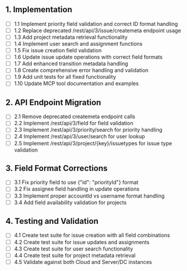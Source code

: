 ## 1. Implementation
- [ ] 1.1 Implement priority field validation and correct ID format handling
- [ ] 1.2 Replace deprecated /rest/api/3/issue/createmeta endpoint usage
- [ ] 1.3 Add project metadata retrieval functionality
- [ ] 1.4 Implement user search and assignment functions
- [ ] 1.5 Fix issue creation field validation
- [ ] 1.6 Update issue update operations with correct field formats
- [ ] 1.7 Add enhanced transition metadata handling
- [ ] 1.8 Create comprehensive error handling and validation
- [ ] 1.9 Add unit tests for all fixed functionality
- [ ] 1.10 Update MCP tool documentation and examples

## 2. API Endpoint Migration
- [ ] 2.1 Remove deprecated createmeta endpoint calls
- [ ] 2.2 Implement /rest/api/3/field for field validation
- [ ] 2.3 Implement /rest/api/3/priority/search for priority handling
- [ ] 2.4 Implement /rest/api/3/user/search for user lookup
- [ ] 2.5 Implement /rest/api/3/project/{key}/issuetypes for issue type validation

## 3. Field Format Corrections
- [ ] 3.1 Fix priority field to use {"id": "priorityId"} format
- [ ] 3.2 Fix assignee field handling in update operations
- [ ] 3.3 Implement proper accountId vs username format handling
- [ ] 3.4 Add field availability validation for projects

## 4. Testing and Validation
- [ ] 4.1 Create test suite for issue creation with all field combinations
- [ ] 4.2 Create test suite for issue updates and assignments
- [ ] 4.3 Create test suite for user search functionality
- [ ] 4.4 Create test suite for project metadata retrieval
- [ ] 4.5 Validate against both Cloud and Server/DC instances